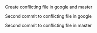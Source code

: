 Create conflicting file in google and master

Second commit to conflicting file in google

Second commit to conflicting file in master
